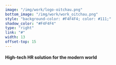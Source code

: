 ```yaml
---
image: "/img/work/logo-oitchau.png"
bottom_image: "/img/work/work_oitchau.png"
style: "background-color: #F4F4F4; color: #111;"
shadow_color: "#F4F4F4"
type: "right"
link: "#"
width: 13
offset-top: 15
---
```

#### High-tech HR solution for the modern world
